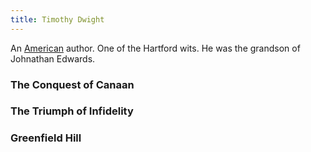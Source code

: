 ```yaml
---
title: Timothy Dwight
---
```


An [American](../index.html) author. One of the Hartford wits. He was the grandson of Johnathan Edwards.

### The Conquest of Canaan

### The Triumph of Infidelity

### Greenfield Hill
